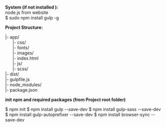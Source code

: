 
**System (if not installed ):**  
node.js from website  
$ sudo npm install gulp -g



**Project Structure:**

|- app/  
&nbsp;&nbsp;&nbsp;&nbsp;&nbsp;&nbsp;|- css/    
&nbsp;&nbsp;&nbsp;&nbsp;&nbsp;&nbsp;|- fonts/  
&nbsp;&nbsp;&nbsp;&nbsp;&nbsp;&nbsp;|- images/  
&nbsp;&nbsp;&nbsp;&nbsp;&nbsp;&nbsp;|- index.html  
&nbsp;&nbsp;&nbsp;&nbsp;&nbsp;&nbsp;|- js/  
&nbsp;&nbsp;&nbsp;&nbsp;&nbsp;&nbsp;|- scss/  
|- dist/  
|- gulpfile.js  
|- node_modules/  
|- package.json  



**init npm and required packages 
(from Project root folder)**  

$ npm init
$ npm install gulp --save-dev
$ npm install gulp-sass --save-dev
$ npm install gulp-autoprefixer --save-dev
$ npm install browser-sync --save-dev


